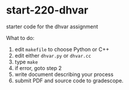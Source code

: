 # start-220-dhvar
starter code for the dhvar assignment

What to do:  

1. edit `makefile` to choose Python or C++
2. edit either `dhvar.py` or `dhvar.cc`
3. type `make`
4. if error, goto step 2
5. write document describing your process
6. submit PDF and source code to gradescope.

